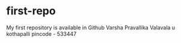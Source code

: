 # first-repo
My first repository is available in Github
Varsha Pravallika Valavala
u kothapalli pincode - 533447
